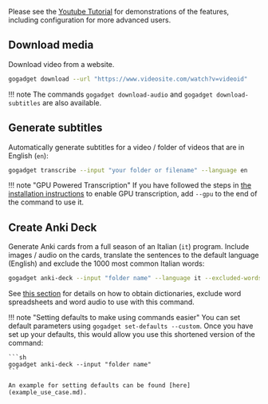 
Please see the [Youtube Tutorial](#youtube-tutorial) for demonstrations of the features, including configuration for more advanced users.

## Download media

Download video from a website.

```sh
gogadget download --url "https://www.videosite.com/watch?v=videoid"
```

!!! note
    The commands `gogadget download-audio` and `gogadget download-subtitles` are also available.

## Generate subtitles

Automatically generate subtitles for a video / folder of videos that are in English (`en`):

```sh
gogadget transcribe --input "your folder or filename" --language en
```

!!! note "GPU Powered Transcription"
    If you have followed the steps in [the installation instructions](installation.md) to enable GPU transcription, add `--gpu` to the end of the command to use it.

## Create Anki Deck

Generate Anki cards from a full season of an Italian (`it`) program. Include images / audio on the cards, translate the sentences to the default language (English) and exclude the 1000 most common Italian words:

```sh
gogadget anki-deck --input "folder name" --language it --excluded-words "ita_top_1000_words.xlsx"
```

See [this section](getting_resources.md) for details on how to obtain dictionaries, exclude word spreadsheets and word audio to use with this command.

!!! note "Setting defaults to make using commands easier"
    You can set default parameters using `gogadget set-defaults --custom`. Once you have set up your defaults, this would allow you use this shortened version of the command:

    ```sh
    gogadget anki-deck --input "folder name"
    ```

    An example for setting defaults can be found [here](example_use_case.md).